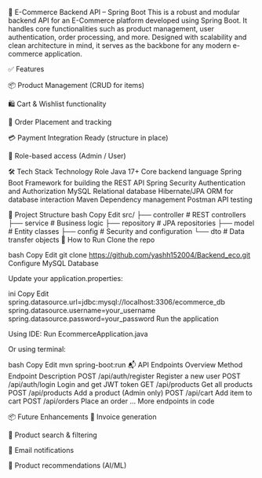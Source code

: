 🛒 E-Commerce Backend API – Spring Boot
This is a robust and modular backend API for an E-Commerce platform developed using Spring Boot. It handles core functionalities such as product management, user authentication, order processing, and more. Designed with scalability and clean architecture in mind, it serves as the backbone for any modern e-commerce application.

✅ Features


📦 Product Management (CRUD for items)

🛍️ Cart & Wishlist functionality

🧾 Order Placement and tracking

💳 Payment Integration Ready (structure in place)

🔐 Role-based access (Admin / User)

🛠️ Tech Stack
Technology	Role
Java 17+	Core backend language
Spring Boot	Framework for building the REST API
Spring Security	Authentication and Authorization
MySQL	Relational database
Hibernate/JPA	ORM for database interaction
Maven	Dependency management
Postman	API testing

📁 Project Structure
bash
Copy
Edit
src/
├── controller       # REST controllers
├── service          # Business logic
├── repository       # JPA repositories
├── model            # Entity classes
├── config           # Security and configuration
└── dto              # Data transfer objects
🚀 How to Run
Clone the repo

bash
Copy
Edit
git clone https://github.com/yashh152004/Backend_eco.git
Configure MySQL Database

Update your application.properties:

ini
Copy
Edit
spring.datasource.url=jdbc:mysql://localhost:3306/ecommerce_db
spring.datasource.username=your_username
spring.datasource.password=your_password
Run the application

Using IDE: Run EcommerceApplication.java

Or using terminal:

bash
Copy
Edit
mvn spring-boot:run
📬 API Endpoints Overview
Method	Endpoint	Description
POST	/api/auth/register	Register a new user
POST	/api/auth/login	Login and get JWT token
GET	/api/products	Get all products
POST	/api/products	Add a product (Admin only)
POST	/api/cart	Add item to cart
POST	/api/orders	Place an order
...	More endpoints in code	

📦 Future Enhancements
🧾 Invoice generation

🔎 Product search & filtering

📧 Email notifications

🧠 Product recommendations (AI/ML)

